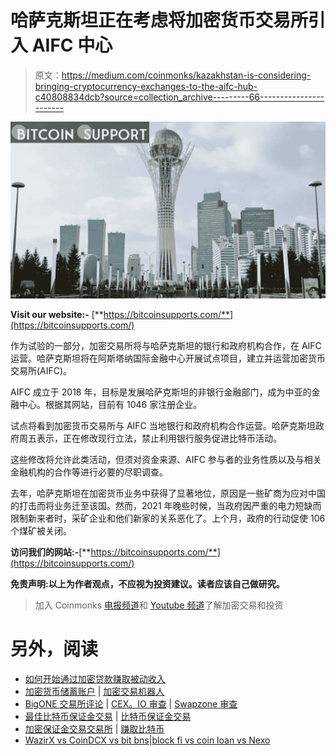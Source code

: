 # 哈萨克斯坦正在考虑将加密货币交易所引入 AIFC 中心

> 原文：<https://medium.com/coinmonks/kazakhstan-is-considering-bringing-cryptocurrency-exchanges-to-the-aifc-hub-c40808834dcb?source=collection_archive---------66----------------------->

![](img/e4e5112d33784e5f24b876b6457b495b.png)

**Visit our website:-** [**https://bitcoinsupports.com/**](https://bitcoinsupports.com/)

作为试验的一部分，加密交易所将与哈萨克斯坦的银行和政府机构合作，在 AIFC 运营。哈萨克斯坦将在阿斯塔纳国际金融中心开展试点项目，建立并运营加密货币交易所(AIFC)。

AIFC 成立于 2018 年，目标是发展哈萨克斯坦的非银行金融部门，成为中亚的金融中心。根据其网站，目前有 1046 家注册企业。

试点将看到加密货币交易所与 AIFC 当地银行和政府机构合作运营。哈萨克斯坦政府周五表示，正在修改现行立法，禁止利用银行服务促进比特币活动。

这些修改将允许此类活动，但须对资金来源、AIFC 参与者的业务性质以及与相关金融机构的合作等进行必要的尽职调查。

去年，哈萨克斯坦在加密货币业务中获得了显著地位，原因是一些矿商为应对中国的打击而将业务迁至该国。然而，2021 年晚些时候，当政府因严重的电力短缺而限制新来者时，采矿企业和他们新家的关系恶化了。上个月，政府的行动促使 106 个煤矿被关闭。

**访问我们的网站:-**[**https://bitcoinsupports.com/**](https://bitcoinsupports.com/)

**免责声明:以上为作者观点，不应视为投资建议。读者应该自己做研究。**

> 加入 Coinmonks [电报频道](https://t.me/coincodecap)和 [Youtube 频道](https://www.youtube.com/c/coinmonks/videos)了解加密交易和投资

# 另外，阅读

*   [如何开始通过加密贷款赚取被动收入](https://coincodecap.com/passive-income-crypto-lending)
*   [加密货币储蓄账户](/coinmonks/cryptocurrency-savings-accounts-be3bc0feffbf) | [加密交易机器人](https://coincodecap.com/best-crypto-trading-bots)
*   [BigONE 交易所评论](/coinmonks/bigone-exchange-review-64705d85a1d4) | [CEX。IO 审查](https://coincodecap.com/cex-io-review) | [Swapzone 审查](/coinmonks/swapzone-review-crypto-exchange-data-aggregator-e0ad78e55ed7)
*   [最佳比特币保证金交易](/coinmonks/bitcoin-margin-trading-exchange-bcbfcbf7b8e3) | [比特币保证金交易](https://coincodecap.com/bityard-margin-trading)
*   [加密保证金交易交易所](/coinmonks/crypto-margin-trading-exchanges-428b1f7ad108) | [赚取比特币](/coinmonks/earn-bitcoin-6e8bd3c592d9)
*   [WazirX vs CoinDCX vs bit bns](/coinmonks/wazirx-vs-coindcx-vs-bitbns-149f4f19a2f1)|[block fi vs coin loan vs Nexo](/coinmonks/blockfi-vs-coinloan-vs-nexo-cb624635230d)